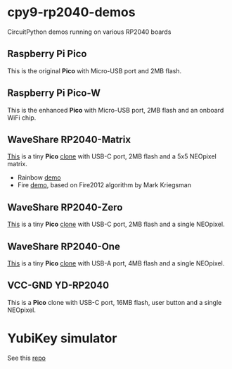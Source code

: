 # cpy9-rp2040-demos
CircuitPython demos running on various RP2040 boards

## Raspberry Pi Pico
This is the original **Pico** with Micro-USB port and 2MB flash.

## Raspberry Pi Pico-W
This is the enhanced **Pico** with Micro-USB port, 2MB flash and an onboard WiFi chip.

## WaveShare RP2040-Matrix
[This](media/RP2040-Matrix-details-9.jpg) is a tiny **Pico** [clone](http://www.waveshare.com/wiki/RP2040-Matrix) with USB-C port, 2MB flash and a 5x5 NEOpixel matrix.

- Rainbow [demo](rainbow/)
- Fire [demo](fire/), based on Fire2012 algorithm by Mark Kriegsman

## WaveShare RP2040-Zero
[This](media/RP2040-Zero-details-7.jpg) is a tiny **Pico** [clone](http://www.waveshare.com/wiki/RP2040-Zero) with USB-C port, 2MB flash and a single NEOpixel.

## WaveShare RP2040-One
[This](media/RP2040-One-details-9.jpg) is a tiny **Pico** [clone](http://www.waveshare.com/wiki/RP2040-One) with USB-A port, 4MB flash and a single NEOpixel.

## VCC-GND YD-RP2040
This is a **Pico** clone with USB-C port, 16MB flash, user button and a single NEOpixel.

# YubiKey simulator
See this [repo](https://github.com/pagong/cpy9-rp2040-yksim)
